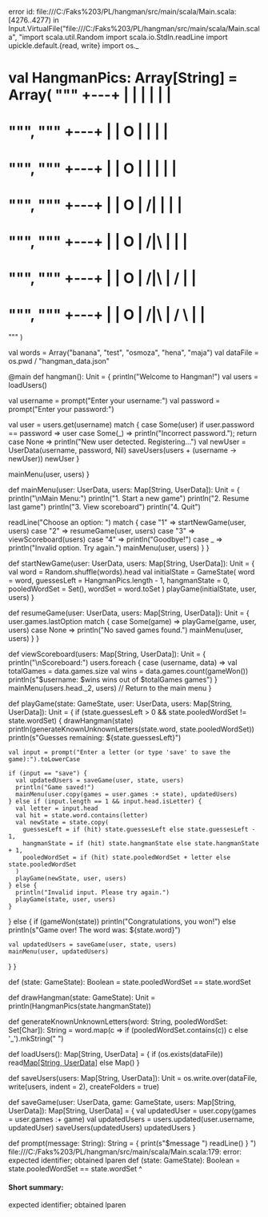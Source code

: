 error id: file:///C:/Faks%203/PL/hangman/src/main/scala/Main.scala:[4276..4277) in Input.VirtualFile("file:///C:/Faks%203/PL/hangman/src/main/scala/Main.scala", "import scala.util.Random
import scala.io.StdIn.readLine
import upickle.default.{read, write}
import os._

val HangmanPics: Array[String] = Array(
  """
  +---+
  |   |
      |
      |
      |
      |
=========
  """,
  """
  +---+
  |   |
  O   |
      |
      |
      |
=========
  """,
  """
  +---+
  |   |
  O   |
  |   |
      |
      |
=========
  """,
  """
  +---+
  |   |
  O   |
 /|   |
      |
      |
=========
  """,
  """
  +---+
  |   |
  O   |
 /|\  |
      |
      |
=========
  """,
  """
  +---+
  |   |
  O   |
 /|\  |
 /    |
      |
=========
  """,
  """
  +---+
  |   |
  O   |
 /|\  |
 / \  |
      |
=========
  """
)

val words = Array("banana", "test", "osmoza", "hena", "maja")
val dataFile = os.pwd / "hangman_data.json"

@main def hangman(): Unit = {
  println("Welcome to Hangman!")
  val users = loadUsers()

  val username = prompt("Enter your username:")
  val password = prompt("Enter your password:")

  val user = users.get(username) match {
    case Some(user) if user.password == password => user
    case Some(_) =>
      println("Incorrect password."); return
    case None =>
      println("New user detected. Registering...")
      val newUser = UserData(username, password, Nil)
      saveUsers(users + (username -> newUser))
      newUser
  }

  mainMenu(user, users)
}

def mainMenu(user: UserData, users: Map[String, UserData]): Unit = {
  println("\nMain Menu:")
  println("1. Start a new game")
  println("2. Resume last game")
  println("3. View scoreboard")
  println("4. Quit")

  readLine("Choose an option: ") match {
    case "1" => startNewGame(user, users)
    case "2" => resumeGame(user, users)
    case "3" => viewScoreboard(users)
    case "4" => println("Goodbye!")
    case _ =>
      println("Invalid option. Try again.")
      mainMenu(user, users)
  }
}

def startNewGame(user: UserData, users: Map[String, UserData]): Unit = {
  val word = Random.shuffle(words).head
  val initialState = GameState(
    word = word,
    guessesLeft = HangmanPics.length - 1,
    hangmanState = 0,
    pooledWordSet = Set(),
    wordSet = word.toSet
  )
  playGame(initialState, user, users)
}

def resumeGame(user: UserData, users: Map[String, UserData]): Unit = {
  user.games.lastOption match {
    case Some(game) => playGame(game, user, users)
    case None =>
      println("No saved games found.")
      mainMenu(user, users)
  }
}

def viewScoreboard(users: Map[String, UserData]): Unit = {
  println("\nScoreboard:")
  users.foreach { case (username, data) =>
    val totalGames = data.games.size
    val wins = data.games.count(gameWon())
    println(s"$username: $wins wins out of $totalGames games")
  }
  mainMenu(users.head._2, users) // Return to the main menu
}

def playGame(state: GameState, user: UserData, users: Map[String, UserData]): Unit = {
  if (state.guessesLeft > 0 && state.pooledWordSet != state.wordSet) {
    drawHangman(state)
    println(generateKnownUnknownLetters(state.word, state.pooledWordSet))
    println(s"Guesses remaining: ${state.guessesLeft}")

    val input = prompt("Enter a letter (or type 'save' to save the game):").toLowerCase

    if (input == "save") {
      val updatedUsers = saveGame(user, state, users)
      println("Game saved!")
      mainMenu(user.copy(games = user.games :+ state), updatedUsers)
    } else if (input.length == 1 && input.head.isLetter) {
      val letter = input.head
      val hit = state.word.contains(letter)
      val newState = state.copy(
        guessesLeft = if (hit) state.guessesLeft else state.guessesLeft - 1,
        hangmanState = if (hit) state.hangmanState else state.hangmanState + 1,
        pooledWordSet = if (hit) state.pooledWordSet + letter else state.pooledWordSet
      )
      playGame(newState, user, users)
    } else {
      println("Invalid input. Please try again.")
      playGame(state, user, users)
    }
  } else {
    if (gameWon(state)) println("Congratulations, you won!")
    else println(s"Game over! The word was: ${state.word}")

    val updatedUsers = saveGame(user, state, users)
    mainMenu(user, updatedUsers)
  }
}

def (state: GameState): Boolean = state.pooledWordSet == state.wordSet

def drawHangman(state: GameState): Unit = println(HangmanPics(state.hangmanState))

def generateKnownUnknownLetters(word: String, pooledWordSet: Set[Char]): String =
  word.map(c => if (pooledWordSet.contains(c)) c else '_').mkString(" ")

def loadUsers(): Map[String, UserData] = {
  if (os.exists(dataFile)) read[Map[String, UserData]](os.read(dataFile))
  else Map()
}

def saveUsers(users: Map[String, UserData]): Unit = os.write.over(dataFile, write(users, indent = 2), createFolders = true)

def saveGame(user: UserData, game: GameState, users: Map[String, UserData]): Map[String, UserData] = {
  val updatedUser = user.copy(games = user.games :+ game)
  val updatedUsers = users.updated(user.username, updatedUser)
  saveUsers(updatedUsers)
  updatedUsers
}

def prompt(message: String): String = {
  print(s"$message ")
  readLine()
}
")
file:///C:/Faks%203/PL/hangman/src/main/scala/Main.scala:179: error: expected identifier; obtained lparen
def (state: GameState): Boolean = state.pooledWordSet == state.wordSet
    ^
#### Short summary: 

expected identifier; obtained lparen